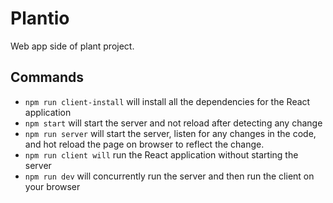 # Plantio
Web app side of plant project.

## Commands
* `npm run client-install` will install all the dependencies for the React application
* `npm start` will start the server and not reload after detecting any change
* `npm run server` will start the server, listen for any changes in the code, and hot reload the page on browser to reflect the change.
* `npm run client will` run the React application without starting the server
* `npm run dev` will concurrently run the server and then run the client on your browser